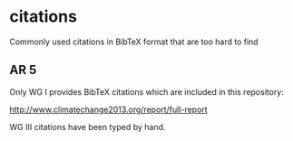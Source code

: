 # citations

Commonly used citations in BibTeX format that are too hard to find

## AR 5

Only WG I provides BibTeX citations which are included in this repository:

http://www.climatechange2013.org/report/full-report

WG III citations have been typed by hand.
